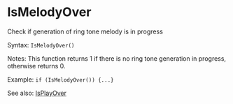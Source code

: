 # IsMelodyOver 

Check if generation of ring tone melody is in progress 

Syntax: `IsMelodyOver()` 

Notes: This function returns 1 if there is no ring tone generation in progress, otherwise returns 0. 

Example: `if (IsMelodyOver()) {...}` 

See also: [IsPlayOver](/api-native-functions/isplayover.md)


